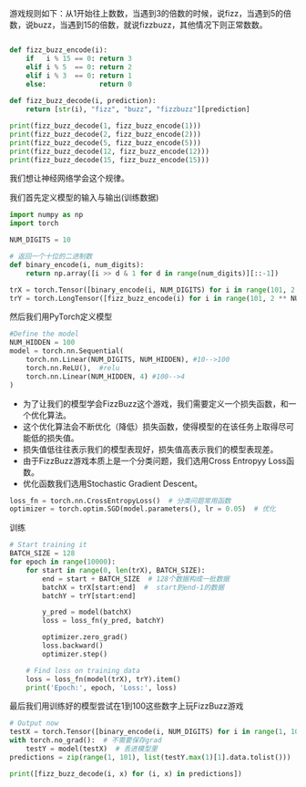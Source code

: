 游戏规则如下：从1开始往上数数，当遇到3的倍数的时候，说fizz，当遇到5的倍数，说buzz，当遇到15的倍数，就说fizzbuzz，其他情况下则正常数数。

```python

def fizz_buzz_encode(i):
    if   i % 15 == 0: return 3
    elif i % 5  == 0: return 2
    elif i % 3  == 0: return 1
    else:             return 0
    
def fizz_buzz_decode(i, prediction):
    return [str(i), "fizz", "buzz", "fizzbuzz"][prediction]

print(fizz_buzz_decode(1, fizz_buzz_encode(1)))
print(fizz_buzz_decode(2, fizz_buzz_encode(2)))
print(fizz_buzz_decode(5, fizz_buzz_encode(5)))
print(fizz_buzz_decode(12, fizz_buzz_encode(12)))
print(fizz_buzz_decode(15, fizz_buzz_encode(15)))
```

我们想让神经网络学会这个规律。

我们首先定义模型的输入与输出(训练数据)

```python
import numpy as np
import torch

NUM_DIGITS = 10

# 返回一个十位的二进制数
def binary_encode(i, num_digits):
    return np.array([i >> d & 1 for d in range(num_digits)][::-1])

trX = torch.Tensor([binary_encode(i, NUM_DIGITS) for i in range(101, 2 ** NUM_DIGITS)])  # 101-1024的二进制 923*10
trY = torch.LongTensor([fizz_buzz_encode(i) for i in range(101, 2 ** NUM_DIGITS)])  # 101-1024的二进制 923*1
```

然后我们用PyTorch定义模型

```python
#Define the model
NUM_HIDDEN = 100
model = torch.nn.Sequential(
    torch.nn.Linear(NUM_DIGITS, NUM_HIDDEN), #10-->100
    torch.nn.ReLU(),  #relu
    torch.nn.Linear(NUM_HIDDEN, 4) #100-->4
)
```

- 为了让我们的模型学会FizzBuzz这个游戏，我们需要定义一个损失函数，和一个优化算法。
- 这个优化算法会不断优化（降低）损失函数，使得模型的在该任务上取得尽可能低的损失值。
- 损失值低往往表示我们的模型表现好，损失值高表示我们的模型表现差。
- 由于FizzBuzz游戏本质上是一个分类问题，我们选用Cross Entropyy Loss函数。
- 优化函数我们选用Stochastic Gradient Descent。

```python
loss_fn = torch.nn.CrossEntropyLoss()  # 分类问题常用函数
optimizer = torch.optim.SGD(model.parameters(), lr = 0.05)  # 优化
```

训练

```python
# Start training it
BATCH_SIZE = 128
for epoch in range(10000):
    for start in range(0, len(trX), BATCH_SIZE):
        end = start + BATCH_SIZE  # 128个数据构成一批数据
        batchX = trX[start:end]  #  start到end-1的数据
        batchY = trY[start:end]

        y_pred = model(batchX)
        loss = loss_fn(y_pred, batchY)

        optimizer.zero_grad()
        loss.backward()
        optimizer.step()

    # Find loss on training data
    loss = loss_fn(model(trX), trY).item()
    print('Epoch:', epoch, 'Loss:', loss)
```

最后我们用训练好的模型尝试在1到100这些数字上玩FizzBuzz游戏

```python
# Output now
testX = torch.Tensor([binary_encode(i, NUM_DIGITS) for i in range(1, 101)])  # 测试数据
with torch.no_grad():  # 不需要保存grad
    testY = model(testX)  # 丢进模型里
predictions = zip(range(1, 101), list(testY.max(1)[1].data.tolist()))

print([fizz_buzz_decode(i, x) for (i, x) in predictions])
```

